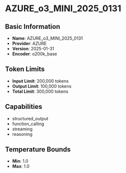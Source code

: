 # AZURE_o3_MINI_2025_0131

## Basic Information
- **Name**: AZURE_o3_MINI_2025_0131
- **Provider**: AZURE
- **Version**: 2025-01-31
- **Encoder**: o200k_base

## Token Limits
- **Input Limit**: 200,000 tokens
- **Output Limit**: 100,000 tokens
- **Total Limit**: 300,000 tokens

## Capabilities
- structured_output
- function_calling
- streaming
- reasoning


## Temperature Bounds
- **Min**: 1.0
- **Max**: 1.0





